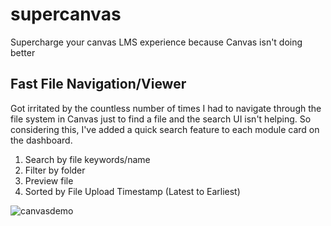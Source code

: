 # supercanvas
Supercharge your canvas LMS experience because Canvas isn't doing better


## Fast File Navigation/Viewer
Got irritated by the countless number of times I had to navigate through the file system in Canvas just to find a file and the search UI isn't helping. 
So considering this, I've added a quick search feature to each module card on the dashboard.
1. Search by file keywords/name
2. Filter by folder
3. Preview file
4. Sorted by File Upload Timestamp (Latest to Earliest) 

![canvasdemo](https://user-images.githubusercontent.com/7589432/236207528-96129a96-dc3c-45a6-973e-854bdb3dc4e9.gif)

